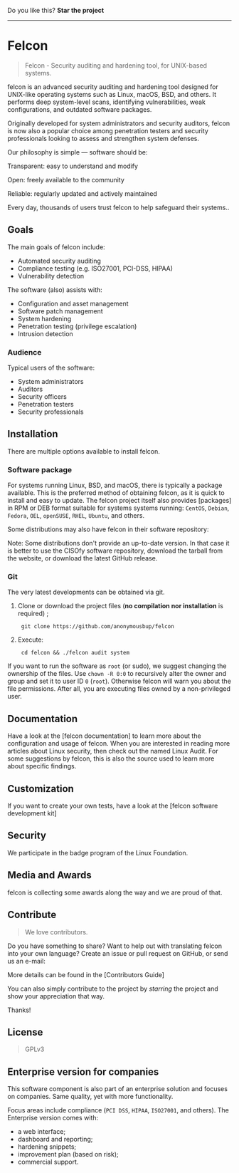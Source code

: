 

Do you like this? **Star the project** 

----

# Felcon

> Felcon - Security auditing and hardening tool, for UNIX-based systems.

felcon is an advanced security auditing and hardening tool designed for UNIX-like operating systems such as Linux, macOS, BSD, and others.
It performs deep system-level scans, identifying vulnerabilities, weak configurations, and outdated software packages.

Originally developed for system administrators and security auditors, felcon is now also a popular choice among penetration testers and security professionals looking to assess and strengthen system defenses.

Our philosophy is simple — software should be:

Transparent: easy to understand and modify

Open: freely available to the community

Reliable: regularly updated and actively maintained

Every day, thousands of users trust felcon to help safeguard their systems..

## Goals

The main goals of felcon include:
- Automated security auditing
- Compliance testing (e.g. ISO27001, PCI-DSS, HIPAA)
- Vulnerability detection

The software (also) assists with:
- Configuration and asset management
- Software patch management
- System hardening
- Penetration testing (privilege escalation)
- Intrusion detection

### Audience

Typical users of the software:
- System administrators
- Auditors
- Security officers
- Penetration testers
- Security professionals

## Installation

There are multiple options available to install felcon.

### Software package

For systems running Linux, BSD, and macOS, there is typically a package available. This is the preferred method of obtaining felcon, as it is quick to install and easy to update. The felcon project itself also provides [packages] in RPM or DEB format suitable for systems systems running:
`CentOS`, `Debian`, `Fedora`, `OEL`, `openSUSE`, `RHEL`, `Ubuntu`, and others.

Some distributions may also have felcon in their software repository: 

Note: Some distributions don't provide an up-to-date version. In that case it is better to use the CISOfy software repository, download the tarball from the website, or download the latest GitHub release.

### Git

The very latest developments can be obtained via git.

1. Clone or download the project files (**no compilation nor installation** is required) ;

        git clone https://github.com/anonymousbup/felcon

2. Execute:

        cd felcon && ./felcon audit system

If you want to run the software as `root` (or sudo), we suggest changing the ownership of the files. Use `chown -R 0:0` to recursively alter the owner and group and set it to user ID `0` (`root`). Otherwise felcon will warn you about the file permissions. After all, you are executing files owned by a non-privileged user.


## Documentation

Have a look at the [felcon documentation] to learn more about the configuration and usage of felcon. When you are interested in reading more articles about Linux security, then check out the  named Linux Audit. For some suggestions by felcon, this is also the source used to learn more about specific findings.

## Customization

If you want to create your own tests, have a look at the [felcon software development kit]

## Security

We participate in the  badge program of the Linux Foundation.

## Media and Awards

felcon is collecting some awards along the way and we are proud of that.



## Contribute

> We love contributors.

Do you have something to share? Want to help out with translating felcon into your own language? Create an issue or pull request on GitHub, or send us an e-mail:

More details can be found in the [Contributors Guide]

You can also simply contribute to the project by _starring_ the project and show your appreciation that way.

Thanks!

## License

> GPLv3

## Enterprise version for companies

This software component is also part of an enterprise solution and focuses on companies. Same quality, yet with more functionality.

Focus areas include compliance (`PCI DSS`, `HIPAA`, `ISO27001`, and others). The Enterprise version comes with:
* a web interface;
* dashboard and reporting;
* hardening snippets;
* improvement plan (based on risk);
* commercial support.
